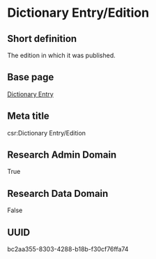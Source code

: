 # Dictionary Entry/Edition
## Short definition
The edition in which it was published.
## Base page
[Dictionary Entry](../../Objects/Dictionary%20Entry.md)
## Meta title
csr:Dictionary Entry/Edition
## Research Admin Domain
True
## Research Data Domain
False
## UUID
bc2aa355-8303-4288-b18b-f30cf76ffa74
